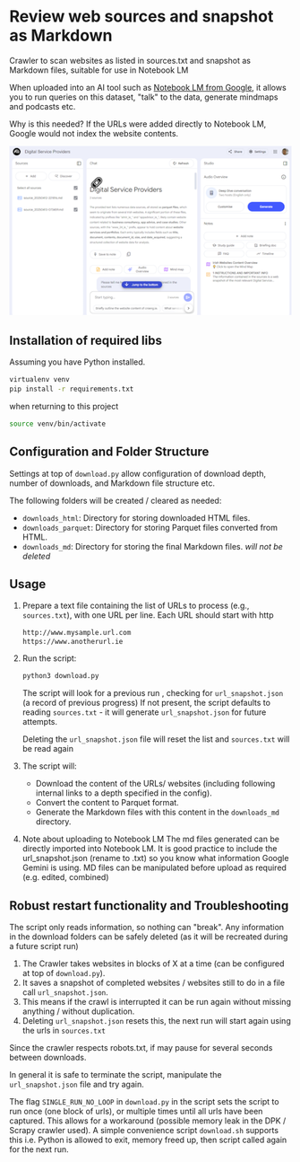 # Review web sources and snapshot as Markdown 

Crawler to scan websites as listed in sources.txt and snapshot as Markdown files, suitable for use in Notebook LM

When uploaded into an AI tool such as [Notebook LM from Google](https://notebooklm.google/), it allows you to run queries on this dataset, "talk" to the data, generate mindmaps and podcasts etc. 

Why is this needed? If the URLs were added directly to Notebook LM, Google would not index the website contents.

![screenshot of notebook lm with using snapshot of data from selected websites](images/notebook-lm.png)

## Installation of required libs

Assuming you have Python installed.
   ```bash
   virtualenv venv
   pip install -r requirements.txt
   ```
when returning to this project
   ```bash
   source venv/bin/activate
   ```

## Configuration and Folder Structure

Settings at top of `download.py` allow configuration of download depth, number of downloads, and Markdown file structure etc. 

The following folders will be created / cleared as needed:

- `downloads_html`: Directory for storing downloaded HTML files.
- `downloads_parquet`: Directory for storing Parquet files converted from HTML.
- `downloads_md`: Directory for storing the final Markdown files. *will not be deleted*


## Usage

1. Prepare a text file containing the list of URLs to process (e.g., `sources.txt`), with one URL per line. Each URL should start with http
   ``` text
   http://www.mysample.url.com
   https://www.anotherurl.ie
   ```

2. Run the script:
   ```bash
   python3 download.py 
   ```
   The script will look for a previous run , checking for `url_snapshot.json` (a record of previous progress)
   If not present, the script defaults to reading `sources.txt` - it will generate `url_snapshot.json` for future attempts.

   Deleting the `url_snapshot.json` file will reset the list and `sources.txt` will be read again

3. The script will:
   - Download the content of the URLs/ websites (including following internal links to a depth specified in the config).
   - Convert the content to Parquet format.
   - Generate the Markdown files with this content in the `downloads_md` directory.

4. Note about uploading to Notebook LM
   The md files generated can be directly imported into Notebook LM.
   It is good practice to include the url_snapshot.json (rename to .txt) so you know what information Google Gemini is using.
   MD files can be manipulated before upload as required (e.g. edited, combined)

## Robust restart functionality and Troubleshooting

The script only reads information, so nothing can "break". Any information in the download folders can be safely deleted (as it will be recreated during a future script run)

1. The Crawler takes websites in blocks of X at a time (can be configured at top of `download.py`).
1. It saves a snapshot of completed websites / websites still to do in a file call `url_snapshot.json`.
1. This means if the crawl is interrupted it can be run again without missing anything / without duplication. 
1. Deleting `url_snapshot.json` resets this, the next run will start again using the urls in `sources.txt`

Since the crawler respects robots.txt, if may pause for several seconds between downloads.

In general it is safe to terminate the script, manipulate the `url_snapshot.json` file and try again.

The flag `SINGLE_RUN_NO_LOOP` in `download.py` in the script sets the script to run once (one block of urls), or multiple times until all urls have been captured. This allows for a workaround (possible memory leak in the DPK / Scrapy crawler used). A simple convenience script `download.sh` supports this i.e. Python is allowed to exit, memory freed up, then script called again for the next run.




